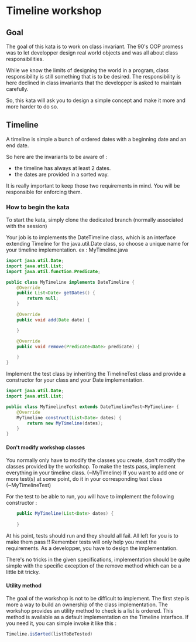# Timeline workshop

## Goal

The goal of this kata is to work on class invariant.
The 90's OOP promess was to let developper design real world objects and was all about class responsibilities.

While we know the limits of designing the world in a program, class responsibility is still something that is to be desired.
The responsibility is here declined in class invariants that the developper is asked to maintain carefully.

So, this kata will ask you to design a simple concept and make it more and more harder to do so.

## Timeline

A timeline is simple a bunch of ordered dates with a beginning date and an end date.

So here are the invariants to be aware of :
- the timeline has always at least 2 dates.
- the dates are provided in a sorted way.

It is really important to keep those two requirements in mind. You will be responsible for enforcing them.

### How to begin the kata

To start the kata, simply clone the dedicated branch (normally associated with the session)

Your job is to implements the DateTimeline class, which is an interface extending Timeline for the java.util.Date class, so choose a unique name for your timeline implementation.
ex : MyTimeline.java

```java
import java.util.Date;
import java.util.List;
import java.util.function.Predicate;

public class MyTimeline implements DateTimeline {
    @Override
    public List<Date> getDates() {
        return null;
    }

    @Override
    public void add(Date date) {

    }

    @Override
    public void remove(Predicate<Date> predicate) {

    }
}
```

Implement the test class by inheriting the TimelineTest class and provide a constructor for your class and your Date implementation.

```java
import java.util.Date;
import java.util.List;

public class MyTimelineTest extends DateTimelineTest<MyTimeline> {
    @Override
    MyTimeline construct(List<Date> dates) {
        return new MyTimeline(dates);
    }
}
```

#### Don't modify workshop classes
You normally only have to modify the classes you create, don't modify the classes provided by the workshop.
To make the tests pass, implement everything in your timeline class. (~MyTimeline)
If you want to add one or more test(s) at some point, do it in your corresponding test class (~MyTimelineTest)


For the test to be able to run, you will have to implement the following constructor :

```java
    public MyTimeline(List<Date> dates) {
        
    }
```

At his point, tests should run and they should all fail. All left for you is to make them pass !!
Remember tests will only help you meet the requirements. As a developper, you have to design the implementation.

There's no tricks in the given specifications, implementation should be quite simple with the specific exception of the remove method which can be a little bit tricky.

#### Utility method

The goal of the workshop is not to be difficult to implement. The first step is more a way to build an ownership of the class implementation.
The workshop provides an utility method to check is a list is ordered. This method is available as a default implementation on the Timeline interface. If you need it, you can simple invoke it like this :

```java
Timeline.isSorted(listToBeTested)
```
